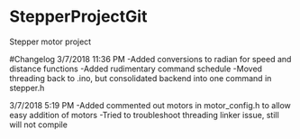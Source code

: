 # StepperProjectGit

Stepper motor project

#Changelog
3/7/2018 11:36 PM
-Added conversions to radian for speed and distance functions
-Added rudimentary command schedule
-Moved threading back to .ino, but consolidated backend into one command in stepper.h


3/7/2018 5:19 PM
-Added commented out motors in motor_config.h to allow easy addition of motors
-Tried to troubleshoot threading linker issue, still will not compile
